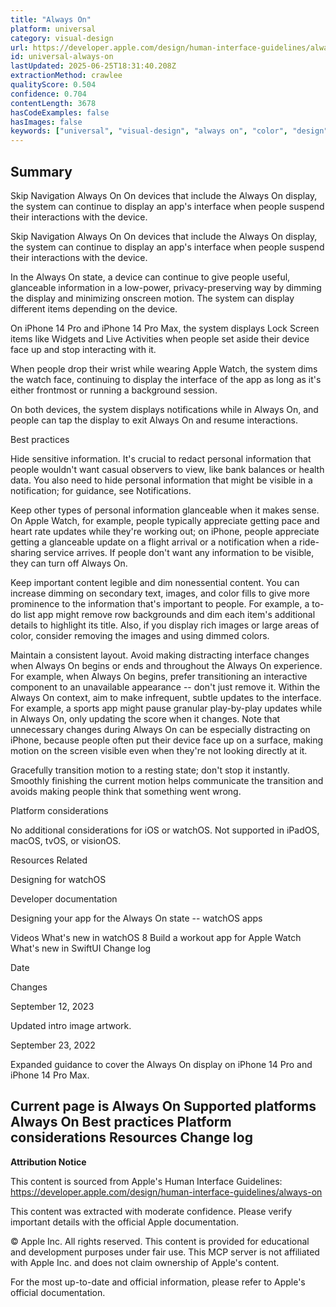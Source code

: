 ```yaml
---
title: "Always On"
platform: universal
category: visual-design
url: https://developer.apple.com/design/human-interface-guidelines/always-on
id: universal-always-on
lastUpdated: 2025-06-25T18:31:40.208Z
extractionMethod: crawlee
qualityScore: 0.504
confidence: 0.704
contentLength: 3678
hasCodeExamples: false
hasImages: false
keywords: ["universal", "visual-design", "always on", "color", "design", "images", "interface", "layout", "motion", "navigation"]
---
```

## Summary

Skip Navigation
Always On
On devices that include the Always On display, the system can continue to display an app's interface when people suspend their interactions with the device.

Skip Navigation
Always On
On devices that include the Always On display, the system can continue to display an app's interface when people suspend their interactions with the device.

In the Always On state, a device can continue to give people useful, glanceable information in a low-power, privacy-preserving way by dimming the display and minimizing onscreen motion. The system can display different items depending on the device.

On iPhone 14 Pro and iPhone 14 Pro Max, the system displays Lock Screen items like Widgets and Live Activities when people set aside their device face up and stop interacting with it.

When people drop their wrist while wearing Apple Watch, the system dims the watch face, continuing to display the interface of the app as long as it's either frontmost or running a background session.

On both devices, the system displays notifications while in Always On, and people can tap the display to exit Always On and resume interactions.

Best practices

Hide sensitive information. It's crucial to redact personal information that people wouldn't want casual observers to view, like bank balances or health data. You also need to hide personal information that might be visible in a notification; for guidance, see Notifications.

Keep other types of personal information glanceable when it makes sense. On Apple Watch, for example, people typically appreciate getting pace and heart rate updates while they're working out; on iPhone, people appreciate getting a glanceable update on a flight arrival or a notification when a ride-sharing service arrives. If people don't want any information to be visible, they can turn off Always On.

Keep important content legible and dim nonessential content. You can increase dimming on secondary text, images, and color fills to give more prominence to the information that's important to people. For example, a to-do list app might remove row backgrounds and dim each item's additional details to highlight its title. Also, if you display rich images or large areas of color, consider removing the images and using dimmed colors.

Maintain a consistent layout. Avoid making distracting interface changes when Always On begins or ends and throughout the Always On experience. For example, when Always On begins, prefer transitioning an interactive component to an unavailable appearance -- don't just remove it. Within the Always On context, aim to make infrequent, subtle updates to the interface. For example, a sports app might pause granular play-by-play updates while in Always On, only updating the score when it changes. Note that unnecessary changes during Always On can be especially distracting on iPhone, because people often put their device face up on a surface, making motion on the screen visible even when they're not looking directly at it.

Gracefully transition motion to a resting state; don't stop it instantly. Smoothly finishing the current motion helps communicate the transition and avoids making people think that something went wrong.

Platform considerations

No additional considerations for iOS or watchOS. Not supported in iPadOS, macOS, tvOS, or visionOS.

Resources
Related

Designing for watchOS

Developer documentation

Designing your app for the Always On state -- watchOS apps

Videos
What's new in watchOS 8
Build a workout app for Apple Watch
What's new in SwiftUI
Change log

Date

Changes

September 12, 2023

Updated intro image artwork.

September 23, 2022

Expanded guidance to cover the Always On display on iPhone 14 Pro and iPhone 14 Pro Max.

Current page is Always On
Supported platforms
Always On
Best practices
Platform considerations
Resources
Change log
---

**Attribution Notice**

This content is sourced from Apple's Human Interface Guidelines: https://developer.apple.com/design/human-interface-guidelines/always-on

This content was extracted with moderate confidence. Please verify important details with the official Apple documentation.

© Apple Inc. All rights reserved. This content is provided for educational and development purposes under fair use. This MCP server is not affiliated with Apple Inc. and does not claim ownership of Apple's content.

For the most up-to-date and official information, please refer to Apple's official documentation.
